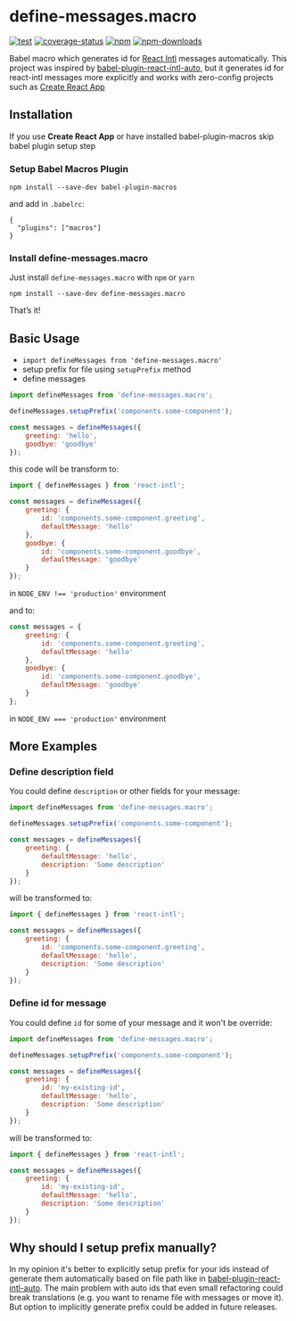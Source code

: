 # define-messages.macro

[![test](https://img.shields.io/github/workflow/status/ttypic/define-messages.macro/Test?label=tests&style=flat-square)](https://github.com/ttypic/define-messages.macro/actions)
[![coverage-status](https://img.shields.io/codecov/c/github/ttypic/define-messages.macro.svg?style=flat-square)](https://codecov.io/gh/ttypic/define-messages.macro)
[![npm](https://img.shields.io/npm/v/define-messages.macro.svg?style=flat-square)](https://www.npmjs.com/package/define-messages.macro)
[![npm-downloads](https://img.shields.io/npm/dw/define-messages.macro.svg?style=flat-square)](https://www.npmjs.com/package/define-messages.macro)

Babel macro which generates id for [React Intl](https://formatjs.io/docs/react-intl) messages automatically.
This project was inspired by [babel-plugin-react-intl-auto](https://github.com/akameco/babel-plugin-react-intl-auto#readme),
but it generates id for react-intl messages more explicitly and works with zero-config projects such as
[Create React App](https://github.com/facebook/create-react-app)

## Installation

If you use **Create React App** or have installed babel-plugin-macros skip babel plugin setup step

### Setup Babel Macros Plugin

```shell script
npm install --save-dev babel-plugin-macros
```

and add in `.babelrc`:

```shell script
{
  "plugins": ["macros"]
}
```

### Install define-messages.macro

Just install `define-messages.macro` with `npm` or `yarn`

```shell script
npm install --save-dev define-messages.macro
```

That’s it!

## Basic Usage

-   `import defineMessages from 'define-messages.macro'`
-   setup prefix for file using `setupPrefix` method
-   define messages

```js
import defineMessages from 'define-messages.macro';

defineMessages.setupPrefix('components.some-component');

const messages = defineMessages({
    greeting: 'hello',
    goodbye: 'goodbye'
});
```

this code will be transform to:

```js
import { defineMessages } from 'react-intl';

const messages = defineMessages({
    greeting: {
        id: 'components.some-component.greeting',
        defaultMessage: 'hello'
    },
    goodbye: {
        id: 'components.some-component.goodbye',
        defaultMessage: 'goodbye'
    }
});
```

in `NODE_ENV !== 'production'` environment 

and to:

```js
const messages = {
    greeting: {
        id: 'components.some-component.greeting',
        defaultMessage: 'hello'
    },
    goodbye: {
        id: 'components.some-component.goodbye',
        defaultMessage: 'goodbye'
    }
};
```

in `NODE_ENV === 'production'` environment 

## More Examples

### Define description field

You could define `description` or other fields for your message:

```js
import defineMessages from 'define-messages.macro';

defineMessages.setupPrefix('components.some-component');

const messages = defineMessages({
    greeting: {
        defaultMessage: 'hello',
        description: 'Some description'
    }
});
```

will be transformed to:

```js
import { defineMessages } from 'react-intl';

const messages = defineMessages({
    greeting: {
        id: 'components.some-component.greeting',
        defaultMessage: 'hello',
        description: 'Some description'
    }
});
```

### Define id for message

You could define `id` for some of your message and it won't be override:

```js
import defineMessages from 'define-messages.macro';

defineMessages.setupPrefix('components.some-component');

const messages = defineMessages({
    greeting: {
        id: 'my-existing-id',
        defaultMessage: 'hello',
        description: 'Some description'
    }
});
```

will be transformed to:

```js
import { defineMessages } from 'react-intl';

const messages = defineMessages({
    greeting: {
        id: 'my-existing-id',
        defaultMessage: 'hello',
        description: 'Some description'
    }
});
```

## Why should I setup prefix manually?

In my opinion it's better to explicitly setup prefix for your ids instead of generate them automatically based on
file path like in [babel-plugin-react-intl-auto](https://github.com/akameco/babel-plugin-react-intl-auto#readme).
The main problem with auto ids that even small refactoring could break translations
(e.g. you want to rename file with messages or move it). But option to implicitly generate prefix could be added in
future releases.
